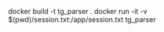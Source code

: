 docker build -t tg_parser .
docker run -it -v $(pwd)/session.txt:/app/session.txt tg_parser


<!-- docker run -v $(pwd)/session:/app/session tg_parser -->
